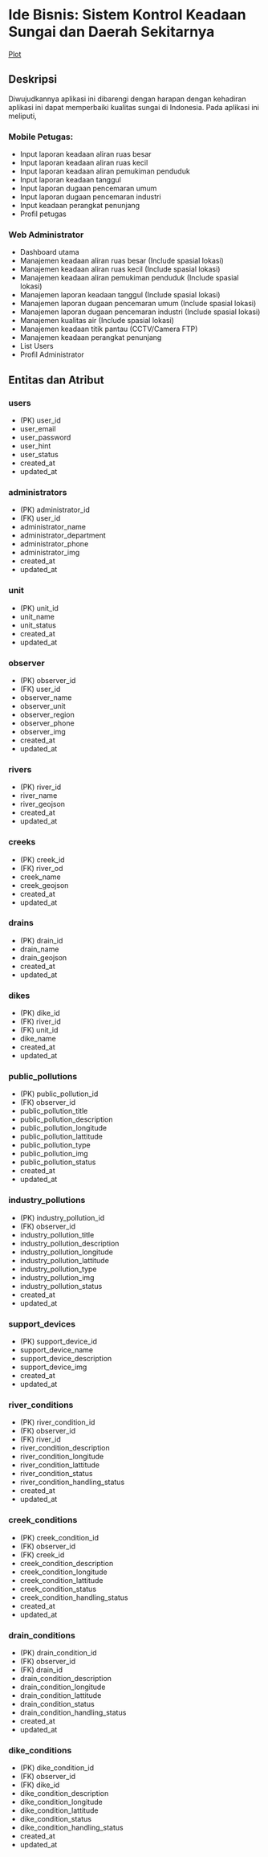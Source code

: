 # Ide Bisnis: Sistem Kontrol Keadaan Sungai dan Daerah Sekitarnya
[Plot](./ERD-Pertemuan-2.jpg)
## Deskripsi
Diwujudkannya aplikasi ini dibarengi dengan harapan dengan kehadiran aplikasi ini dapat memperbaiki kualitas sungai di Indonesia. Pada aplikasi ini meliputi,
### Mobile Petugas:
- Input laporan keadaan aliran ruas besar
- Input laporan keadaan aliran ruas kecil
- Input laporan keadaan aliran pemukiman penduduk
- Input laporan keadaan tanggul
- Input laporan dugaan pencemaran umum
- Input laporan dugaan pencemaran industri
- Input keadaan perangkat penunjang
- Profil petugas

### Web Administrator
- Dashboard utama
- Manajemen keadaan aliran ruas besar (Include spasial lokasi)
- Manajemen keadaan aliran ruas kecil (Include spasial lokasi)
- Manajemen keadaan aliran pemukiman penduduk (Include spasial lokasi)
- Manajemen laporan keadaan tanggul (Include spasial lokasi)
- Manajemen laporan dugaan pencemaran umum (Include spasial lokasi)
- Manajemen laporan dugaan pencemaran industri (Include spasial lokasi)
- Manajemen kualitas air (Include spasial lokasi)
- Manajemen keadaan titik pantau (CCTV/Camera FTP)
- Manajemen keadaan perangkat penunjang
- List Users
- Profil Administrator

## Entitas dan Atribut
### users
- (PK) user_id
- user_email
- user_password
- user_hint
- user_status
- created_at
- updated_at

### administrators
- (PK) administrator_id
- (FK) user_id
- administrator_name
- administrator_department
- administrator_phone
- administrator_img
- created_at
- updated_at

### unit
- (PK) unit_id
- unit_name
- unit_status
- created_at
- updated_at

### observer
- (PK) observer_id
- (FK) user_id
- observer_name
- observer_unit
- observer_region
- observer_phone
- observer_img
- created_at
- updated_at

### rivers
- (PK) river_id
- river_name
- river_geojson
- created_at
- updated_at

### creeks
- (PK) creek_id
- (FK) river_od
- creek_name
- creek_geojson
- created_at
- updated_at

### drains
- (PK) drain_id
- drain_name
- drain_geojson
- created_at
- updated_at

### dikes
- (PK) dike_id
- (FK) river_id
- (FK) unit_id
- dike_name
- created_at
- updated_at

### public_pollutions
- (PK) public_pollution_id
- (FK) observer_id
- public_pollution_title
- public_pollution_description
- public_pollution_longitude
- public_pollution_lattitude
- public_pollution_type
- public_pollution_img
- public_pollution_status
- created_at
- updated_at

### industry_pollutions
- (PK) industry_pollution_id
- (FK) observer_id
- industry_pollution_title
- industry_pollution_description
- industry_pollution_longitude
- industry_pollution_lattitude
- industry_pollution_type
- industry_pollution_img
- industry_pollution_status
- created_at
- updated_at

### support_devices
- (PK) support_device_id
- support_device_name
- support_device_description
- support_device_img
- created_at
- updated_at

### river_conditions
- (PK) river_condition_id
- (FK) observer_id
- (FK) river_id
- river_condition_description
- river_condition_longitude
- river_condition_lattitude
- river_condition_status
- river_condition_handling_status
- created_at
- updated_at


### creek_conditions
- (PK) creek_condition_id
- (FK) observer_id
- (FK) creek_id
- creek_condition_description
- creek_condition_longitude
- creek_condition_lattitude
- creek_condition_status
- creek_condition_handling_status
- created_at
- updated_at


### drain_conditions
- (PK) drain_condition_id
- (FK) observer_id
- (FK) drain_id
- drain_condition_description
- drain_condition_longitude
- drain_condition_lattitude
- drain_condition_status
- drain_condition_handling_status
- created_at
- updated_at


### dike_conditions
- (PK) dike_condition_id
- (FK) observer_id
- (FK) dike_id
- dike_condition_description
- dike_condition_longitude
- dike_condition_lattitude
- dike_condition_status
- dike_condition_handling_status
- created_at
- updated_at


